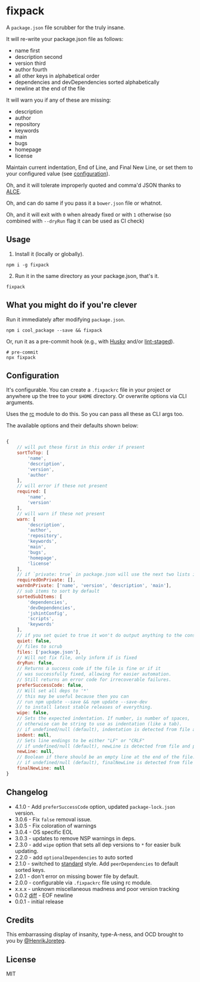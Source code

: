 # fixpack

A `package.json` file scrubber for the truly insane.

It will re-write your package.json file as follows:

- name first
- description second
- version third
- author fourth
- all other keys in alphabetical order
- dependencies and devDependencies sorted alphabetically
- newline at the end of the file

It will warn you if any of these are missing:

- description
- author
- repository
- keywords
- main
- bugs
- homepage
- license

Maintain current indentation, End of Line, and Final New Line, or set them to your configured value
(see [configuration](#configuration)).

Oh, and it will tolerate improperly quoted and comma'd JSON thanks to [ALCE](https://npmjs.org/package/alce).

Oh, and can do same if you pass it a `bower.json` file or whatnot.

Oh, and it will exit with `0` when already fixed or with `1` otherwise (so combined with `--dryRun` flag it can be used as CI check)

## Usage

1. Install it (locally or globally).
```shell
npm i -g fixpack
```

2. Run it in the same directory as your package.json, that's it.
```shell
fixpack
```

## What you might do if you're clever

Run it immediately after modifying `package.json`.
```shell
npm i cool_package --save && fixpack
```

Or, run it as a pre-commit hook (e.g., with [Husky](https://typicode.github.io/husky/#/) and/or [lint-staged](https://www.npmjs.com/package/lint-staged)).
```shell
# pre-commit
npx fixpack
```

## Configuration

It's configurable. You can create a `.fixpackrc` file in your project or anywhere up the tree to your `$HOME` directory. Or overwrite options via CLI arguments.

Uses the [rc](https://www.npmjs.com/package/rc) module to do this. So you can pass all these as CLI args too.

The available options and their defaults shown below:

```js

{
    // will put these first in this order if present
    sortToTop: [
        'name',
        'description',
        'version',
        'author'
    ],
    // will error if these not present
    required: [
        'name',
        'version'
    ],
    // will warn if these not present
    warn: [
        'description',
        'author',
        'repository',
        'keywords',
        'main',
        'bugs',
        'homepage',
        'license'
    ],
    // if `private: true` in package.json will use the next two lists instead
    requiredOnPrivate: [],
    warnOnPrivate: ['name', 'version', 'description', 'main'],
    // sub items to sort by default
    sortedSubItems: [
        'dependencies',
        'devDependencies',
        'jshintConfig',
        'scripts',
        'keywords'
    ],
    // if you set quiet to true it won't do output anything to the console
    quiet: false,
    // files to scrub
    files: ['package.json'],
    // Will not fix file, only inform if is fixed
    dryRun: false,
    // Returns a success code if the file is fine or if it
    // was successfully fixed, allowing for easier automation.
    // Still returns an error code for irrecoverable failures. 
    preferSuccessCode: false,
    // Will set all deps to '*'
    // this may be useful because then you can
    // run npm update --save && npm update --save-dev
    // to install latest stable releases of everything.
    wipe: false,
    // Sets the expected indentation. If number, is number of spaces,
    // otherwise can be string to use as indentation (like a tab).
    // if undefined/null (default), indentation is detected from file and preserved.
    indent: null,
    // Sets line endings to be either "LF" or "CRLF"
    // if undefined/null (default), newLine is detected from file and preserved.
    newLine: null,
    // Boolean if there should be an empty line at the end of the file.
    // if undefined/null (default), finalNewLine is detected from file and preserved.
    finalNewLine: null
}

```

## Changelog

- 4.1.0 - Add `preferSuccessCode` option, updated `package-lock.json` version.
- 3.0.6 - Fix `false` removal issue.
- 3.0.5 - Fix coloration of warnings
- 3.0.4 - OS specific EOL
- 3.0.3 - updates to remove NSP warnings in deps.
- 2.3.0 - add `wipe` option that sets all dep versions to `*` for easier bulk updating.
- 2.2.0 - add `optionalDependencies` to auto sorted
- 2.1.0 - switched to [standard](https://github.com/feross/standard) style. Add `peerDependencies` to default sorted keys.
- 2.0.1 - don't error on missing bower file by default.
- 2.0.0 - configurable via `.fixpackrc` file using rc module.
- x.x.x - unknown miscellaneous madness and poor version tracking
- 0.0.2 [diff](https://github.com/HenrikJoreteg/fixpack/compare/v0.0.1...v0.0.2) - EOF newline
- 0.0.1 - initial release

## Credits

This embarrassing display of insanity,
type-A-ness, and OCD brought to you by [@HenrikJoreteg](http://twitter.com/henrikjoreteg).

## License

MIT

